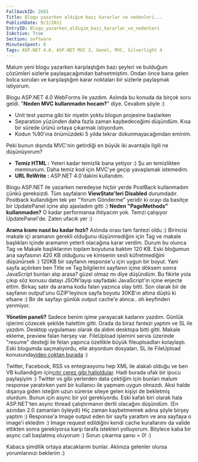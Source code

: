 ```yaml
---
FallbackID: 2681
Title: Blogu yazarken aldığım bazı kararlar ve nedenleri...
PublishDate: 9/2/2011
EntryID: Blogu_yazarken_aldigim_bazi_kararlar_ve_nedenleri
IsActive: True
Section: software
MinutesSpent: 0
Tags: ASP.NET 4.0, ASP.NET MVC 3, Genel, MVC, Silverlight 4
---
```

Malum yeni blogu yazarken karşılaştığım bazı şeyleri ve bulduğum
çözümleri sizlerle paylaşacağımdan bahsetmiştim. Ondan önce bana gelen
bolca soruları ve karşılaştığım karar noktaları bir sizlerle paylaşmak
istiyorum.

Blogu ASP.NET 4.0 WebForms ile yazdım. Aslında bu konuda da birçok soru
geldi. "**Neden MVC kullanmadın hocam?**" diye. Cevabım şöyle :)

-   Unit test yazma gibi bir niyetin yoktu blogun projesine başlarken
-   Separation yüzünden daha fazla zaman kaybedeceğimi düşündüm. Kısa
    bir sürede ürünü ortaya çıkarmak istiyordum.
-   Kodun %90'ına önümüzdeki 5 yılda tekrar dokunmayacağımdan eminim.

Peki bunun dışında MVC'nin getirdiği en büyük iki avantajla ilgili ne
düşünüyorum?

-   **Temiz HTML :** Yeteri kadar temizlik bana yetiyor :) Şu an
    temizlikten memnunum. Daha temiz kod için MVC'ye geçip yavaşlamak
    istemedim.
-   **URL ReWrite :** ASP.NET 4.0'dakini kullandım.

Blogu ASP.NET ile yazarken neredeyse hiçbir yerde PostBack kullanmadım
çünkü gereksizdi. Tüm sayfaların **ViewState'leri** **Disabled**
durumdadır. Postback kullandığım tek yer "Yorum Gönderme" yeridir ki
orayı da basitçe bir UpdatePanel içine alıp ajaxladım gitti :) **Neden
"PageMethods" kullanmadım?** O kadar performansa ihtiyacım yok. Temzi
çalışıyor UpdatePanel'de. Zaten ufacık yer :)

**Arama kısmı nasıl bu kadar hızlı?** Aslında orası tam fantezi oldu :)
Birincisi makale içi aramanın gerekli olduğunu düşünmediğim için Tag ve
makale başlıkları içinde aramanın yeterli olacağına karar verdim. Durum
bu olunca Tag ve Makale başlıklarının toplam boyutuna baktım 120 KB.
Eski bloğumun ana sayfasının 420 KB olduğunu ve kimsenin sesli
küfretmediğini düşünürsek :) 120KB bir sayfanın response'u için uygun
bir boyut. Yani sayfa açılırken ben Title ve Tag bilgilerini sayfanın
içine döksem sonra JavaScript bunları alıp arasa? güzel olmaz mı diye
düşündüm. Bu fikirle yola çıkıp söz konusu datayı JSON'layıp sayfadaki
JavaScript'in içine enjecte ettim. Birkaç satır da arama kodu falan
yazınca olay bitti. Son olarak bir de sayfanın output'unu GZIP'leyince
sayfa boyutu 30KB'ın altına düştü ki efsane :) Bir de sayfayı günlük
output cache'e alınca.. oh keyfinden yenmiyor.

**Yönetim paneli?** Sadece benim işime yarayacak kadarını yazdım. Günlük
işlerimi çözecek şekilde halettim gitti. Orada da biraz fantezi yaptım
ve SL ile yazdım. Desktop uygulaması olarak da aldım desktopa bitti
gitti. Makale ekleme, preview falan herşey var. FileUpload işlemini
servis üzerinde "resume" desteği ile felan yapınca özellikle büyük
fileuploadları kolaylaştı. Eski blogumda saçmalıyordu, elle atıyordum
dosyaları. SL ile FileUpload konusunda[video çoktan
burada](http://daron.yondem.com/tr/post/b4d1540e-f1ca-408f-a871-43aeef92a760)
:)

Twitter, Facebook, RSS vs entegrasyonu hep XML ile alakalı olduğu ve ben
VB kullandığım için[çıtır çerez gibi
halloldular](http://daron.yondem.com/tr/post/dce935ca-763c-4233-a4e1-6fdd3302ba4d).
Hadi burada ufak bir ipucu paylaşiyim :) Twitter vs gibi yerlerden data
çektiğim için bunları malum response yaratırken yani bir kullanıcı ile
yapmam uygun olmazdı. Aksi halde dışarıya giden isteğim uzun sürerse
siteye gelen kişiyi de bekletmiş olurdum. Bunun için async bir yol
gerekiyordu. Eski kafalı biri olarak hala ASP.NET'ten async thread
çalıştırmanın dertli olacağını düşündüm. (En azından 2.0 zamanları
öyleydi) Hiç zaman kaybetmemek adına şöyle birşey yaptım :) Response'a
Image output eden bir sayfa yarattım ve ana sayfaya o image'i ekledim :)
Image request edildiğini kendi cache kurallarımı da valide ettikten
sonra gerekiyorsa karşı tarafa istekleri yolluyorum. Böylece kaba bir
async call başlatmış oluyorum :) Sorun çıkarma şansı = 0! :)

Kabaca şimdilik ortaya atacaklarım bunlar. Aklınıza gelenler olursa
yorumlarınızı beklerim :)


